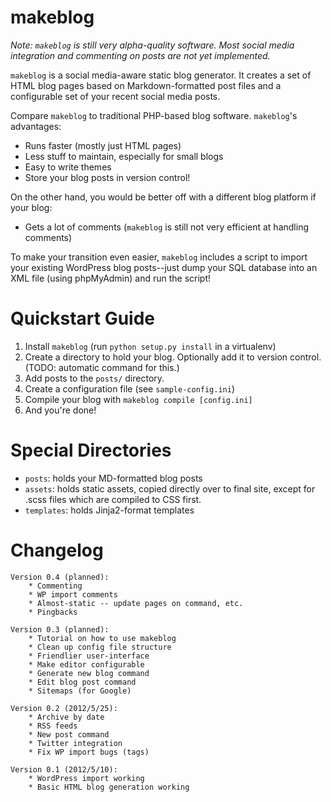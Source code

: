 makeblog
========

*Note: `makeblog` is still very alpha-quality software. Most social media integration and commenting on posts are *not* yet implemented.*

`makeblog` is a social media-aware static blog generator. It creates a set of HTML blog pages based on Markdown-formatted post files and a configurable set of your recent social media posts.

Compare `makeblog` to traditional PHP-based blog software. `makeblog`'s advantages:

* Runs faster (mostly just HTML pages)
* Less stuff to maintain, especially for small blogs
* Easy to write themes
* Store your blog posts in version control!

On the other hand, you would be better off with a different blog platform if your blog:

* Gets a lot of comments (`makeblog` is still not very efficient at handling comments)

To make your transition even easier, `makeblog` includes a script to import your existing WordPress blog posts--just dump your SQL database into an XML file (using phpMyAdmin) and run the script!

Quickstart Guide
================

1. Install `makeblog` (run `python setup.py install` in a virtualenv)
2. Create a directory to hold your blog. Optionally add it to version control. (TODO: automatic command for this.)
3. Add posts to the `posts/` directory.
4. Create a configuration file (see `sample-config.ini`)
5. Compile your blog with `makeblog compile [config.ini]`
6. And you're done!


Special Directories
===================

* `posts`: holds your MD-formatted blog posts
* `assets`: holds static assets, copied directly over to final site, except for .scss files which are compiled to CSS first.
* `templates`: holds Jinja2-format templates



Changelog
=========

~~~
Version 0.4 (planned):
    * Commenting
    * WP import comments
    * Almost-static -- update pages on command, etc.
    * Pingbacks

Version 0.3 (planned):
    * Tutorial on how to use makeblog
    * Clean up config file structure
    * Friendlier user-interface
    * Make editor configurable
    * Generate new blog command
	* Edit blog post command
    * Sitemaps (for Google)

Version 0.2 (2012/5/25):
	* Archive by date
	* RSS feeds
    * New post command
	* Twitter integration
	* Fix WP import bugs (tags)

Version 0.1 (2012/5/10):
	* WordPress import working
	* Basic HTML blog generation working
~~~
